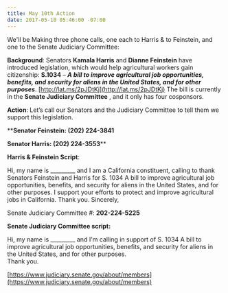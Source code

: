 ```yaml
---
title: May 10th Action
date: 2017-05-10 05:46:00 -07:00
---
```


We'll be Making three phone calls, one each to Harris & to Feinstein, and one to the Senate Judiciary Committee:

**Background**:
Senators **Kamala Harris** and **Dianne Feinstein** have introduced legislation, which would help agricultural workers gain citizenship: **S.1034** – ***A bill to improve agricultural job opportunities, benefits, and security for aliens in the United States, and for other purposes***.  [http://lat.ms/2pJDtKj](http://lat.ms/2pJDtKj)  The bill is currently in the **Senate Judiciary Committee** , and it only has four cosponsors. 

**Action**:
Let’s call our Senators and the Judiciary Committee to tell them we support this legislation. 

****Senator Feinstein: (202) 224-3841**

**Senator Harris:  (202) 224-3553****

**Harris & Feinstein Script**:

Hi, my name is _________ and I am a California constituent, calling to thank Senators Feinstein and Harris for S. 1034 A bill to improve agricultural job opportunities, benefits, and security for aliens in the United States, and for other purposes.  I support your efforts to protect and improve agricultural jobs in California.  Thank you.
Sincerely,

Senate Judiciary Committee #: **202-224-5225**

**Senate Judiciary Committee script:**

Hi, my name is _________ and I'm calling in support of S. 1034 A bill to improve agricultural job opportunities, benefits, and security for aliens in the United States, and for other purposes.  
Thank you.

[https://www.judiciary.senate.gov/about/members](https://www.judiciary.senate.gov/about/members)



